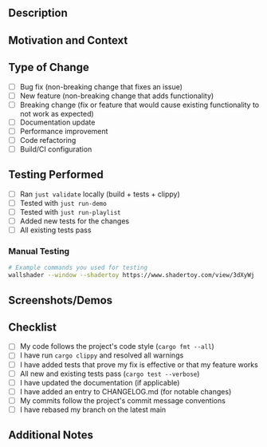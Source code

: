 ## Description

<!-- Provide a clear and concise description of your changes -->

## Motivation and Context

<!-- Why is this change needed? What problem does it solve? -->
<!-- If it fixes an issue, link it here: Fixes #123 -->

## Type of Change

<!-- Mark the relevant option with an "x" -->

- [ ] Bug fix (non-breaking change that fixes an issue)
- [ ] New feature (non-breaking change that adds functionality)
- [ ] Breaking change (fix or feature that would cause existing functionality to not work as expected)
- [ ] Documentation update
- [ ] Performance improvement
- [ ] Code refactoring
- [ ] Build/CI configuration

## Testing Performed

<!-- Describe the tests you ran to verify your changes -->

- [ ] Ran `just validate` locally (build + tests + clippy)
- [ ] Tested with `just run-demo`
- [ ] Tested with `just run-playlist`
- [ ] Added new tests for the changes
- [ ] All existing tests pass

### Manual Testing

<!-- Describe any manual testing you performed -->

```bash
# Example commands you used for testing
wallshader --window --shadertoy https://www.shadertoy.com/view/3dXyWj
```

## Screenshots/Demos

<!-- If your changes affect the UI or visual output, include screenshots or video links -->

## Checklist

<!-- Go through this checklist before submitting your PR -->

- [ ] My code follows the project's code style (`cargo fmt --all`)
- [ ] I have run `cargo clippy` and resolved all warnings
- [ ] I have added tests that prove my fix is effective or that my feature works
- [ ] All new and existing tests pass (`cargo test --verbose`)
- [ ] I have updated the documentation (if applicable)
- [ ] I have added an entry to CHANGELOG.md (for notable changes)
- [ ] My commits follow the project's commit message conventions
- [ ] I have rebased my branch on the latest main

## Additional Notes

<!-- Any additional information that reviewers should know -->
